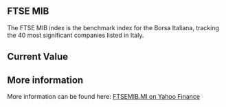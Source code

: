 ## FTSE MIB

The FTSE MIB index is the benchmark index for the Borsa Italiana, tracking the 40 most significant companies listed in Italy.

## Current Value

<Value topic="finance/stock-exchange/index/FTSEMIB.MI" decimals="2" unit="points"/>

## More information

More information can be found here: [FTSEMIB.MI on Yahoo Finance](https://finance.yahoo.com/quote/FTSEMIB.MI/)
